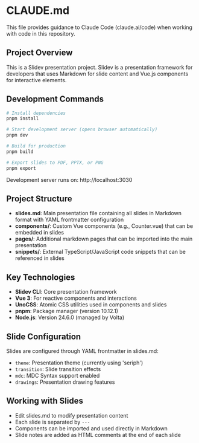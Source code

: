 # CLAUDE.md

This file provides guidance to Claude Code (claude.ai/code) when working with code in this repository.

## Project Overview

This is a Slidev presentation project. Slidev is a presentation framework for developers that uses Markdown for slide content and Vue.js components for interactive elements.

## Development Commands

```bash
# Install dependencies
pnpm install

# Start development server (opens browser automatically)
pnpm dev

# Build for production
pnpm build

# Export slides to PDF, PPTX, or PNG
pnpm export
```

Development server runs on: http://localhost:3030

## Project Structure

- **slides.md**: Main presentation file containing all slides in Markdown format with YAML frontmatter configuration
- **components/**: Custom Vue components (e.g., Counter.vue) that can be embedded in slides
- **pages/**: Additional markdown pages that can be imported into the main presentation
- **snippets/**: External TypeScript/JavaScript code snippets that can be referenced in slides

## Key Technologies

- **Slidev CLI**: Core presentation framework
- **Vue 3**: For reactive components and interactions
- **UnoCSS**: Atomic CSS utilities used in components and slides
- **pnpm**: Package manager (version 10.12.1)
- **Node.js**: Version 24.6.0 (managed by Volta)

## Slide Configuration

Slides are configured through YAML frontmatter in slides.md:
- `theme`: Presentation theme (currently using 'seriph')
- `transition`: Slide transition effects
- `mdc`: MDC Syntax support enabled
- `drawings`: Presentation drawing features

## Working with Slides

- Edit slides.md to modify presentation content
- Each slide is separated by `---`
- Components can be imported and used directly in Markdown
- Slide notes are added as HTML comments at the end of each slide